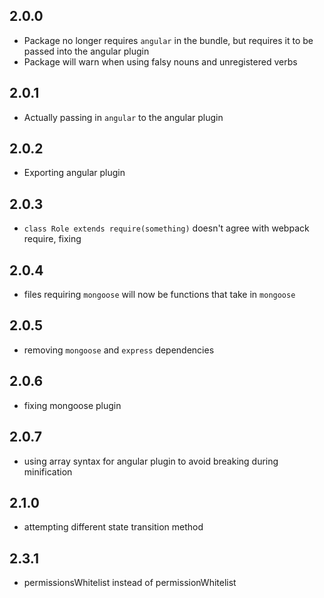 ## 2.0.0
- Package no longer requires `angular` in the bundle, but requires it to be passed into the angular plugin
- Package will warn when using falsy nouns and unregistered verbs

## 2.0.1
- Actually passing in `angular` to the angular plugin

## 2.0.2
- Exporting angular plugin

## 2.0.3
- `class Role extends require(something)` doesn't agree with webpack require, fixing

## 2.0.4
- files requiring `mongoose` will now be functions that take in `mongoose`

## 2.0.5
- removing `mongoose` and `express` dependencies

## 2.0.6
- fixing mongoose plugin

## 2.0.7
- using array syntax for angular plugin to avoid breaking during minification

## 2.1.0
- attempting different state transition method

## 2.3.1
- permissionsWhitelist instead of permissionWhitelist
